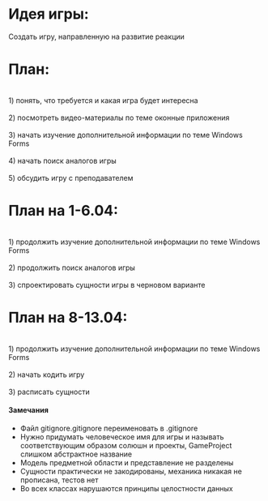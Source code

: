 <h1>Идея игры:</h1> Создать игру, направленную на развитие реакции 

<h1>План:</h1>
<br>1) понять, что требуется и какая игра будет интересна</br>
<br>2) посмотреть видео-материалы по теме оконные приложения</br>
<br>3) начать изучение дополнительной информации по теме Windows Forms</br> 
<br>4) начать поиск аналогов игры</br>
<br>5) обсудить игру с преподавателем</br>

<h1>План на 1-6.04:</h1>
<br>1) продолжить изучение дополнительной информации по теме Windows Forms</br> 
<br>2) продолжить поиск аналогов игры</br>
<br>3) спроектировать сущности игры в черновом варианте</br>

<h1>План на 8-13.04:</h1>
<br>1) продолжить изучение дополнительной информации по теме Windows Forms</br> 
<br>2) начать кодить игру</br> 
<br>3) расписать сущности</br> 

#### Замечания
* Файл gitignore.gitignore переименовать в .gitignore
* Нужно придумать человеческое имя для игры и называть соответствующим образом солюшн и проекты, GameProject слишком абстрактное название
* Модель предметной области и представление не разделены
* Сущности практически не закодированы, механика никакая не прописана, тестов нет
* Во всех классах нарушаются принципы целостности данных
